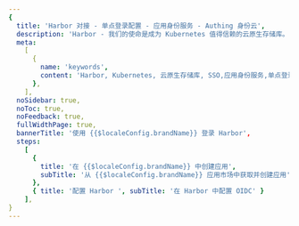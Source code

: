 ```yaml
---
{
  title: 'Harbor 对接 - 单点登录配置 - 应用身份服务 - Authing 身份云',
  description: 'Harbor - 我们的使命是成为 Kubernetes 值得信赖的云原生存储库。',
  meta:
    [
      {
        name: 'keywords',
        content: 'Harbor, Kubernetes, 云原生存储库, SSO,应用身份服务,单点登录配置,Authing身份云',
      },
    ],
  noSidebar: true,
  noToc: true,
  noFeedback: true,
  fullWidthPage: true,
  bannerTitle: '使用 {{$localeConfig.brandName}} 登录 Harbor',
  steps:
    [
      {
        title: '在 {{$localeConfig.brandName}} 中创建应用',
        subTitle: '从 {{$localeConfig.brandName}} 应用市场中获取并创建应用',
      },
      { title: '配置 Harbor ', subTitle: '在 Harbor 中配置 OIDC' }
    ],
}
---
```


<IntegrationDetail/>
